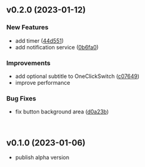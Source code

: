 ## v0.2.0 (2023-01-12)

### New Features

* add timer ([44d551](https://github.com/alsolovyev/OneClick/commit/44d551fad37b2d07115f7d6329d660a1a128c37a))
* add notification service ([0b6fa0](https://github.com/alsolovyev/OneClick/commit/0b6fa0cf23ef50f53befc586233c635a440e87f6))

### Improvements

* add optional subtitle to OneClickSwitch ([c07649](https://github.com/alsolovyev/OneClick/commit/c0764991542b307a90078e558ef58999b80d7ebd))
* improve performance

### Bug Fixes

* fix button background area ([d0a23b](https://github.com/alsolovyev/OneClick/commit/d0a23b0ad0fb6319343176e2ecf2ea4fbca3ffe7))

<br/>

## v0.1.0 (2023-01-06)

* publish alpha version
